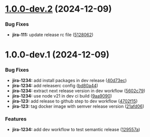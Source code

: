 # [1.0.0-dev.2](https://github.com/harireddy7/cloud-run-demo/compare/v1.0.0-dev.1...v1.0.0-dev.2) (2024-12-09)


### Bug Fixes

* **jira-111:** update release rc file ([5128062](https://github.com/harireddy7/cloud-run-demo/commit/51280620f90cfcfe77cacbcf704da58ba83a72c0))

# 1.0.0-dev.1 (2024-12-09)


### Bug Fixes

* **jira-1234:** add install packages in dev release ([40d73ec](https://github.com/harireddy7/cloud-run-demo/commit/40d73ec2bf9f729fccbd4eb507cf4071067e1027))
* **jira-1234:** add releaserc config ([bd80a44](https://github.com/harireddy7/cloud-run-demo/commit/bd80a4455b85b1b7f2a374295e2668878e8320b6))
* **jira-1234:** extract next release version in dev workflow ([5602c79](https://github.com/harireddy7/cloud-run-demo/commit/5602c7973b1c4171cd1a856d65e629e0abdac10b))
* **jira-1234:** use node v21 in dev ci build ([9aa9090](https://github.com/harireddy7/cloud-run-demo/commit/9aa90901635f189ba787d22fc61b33bd620f112b))
* **jira-123:** add release to github step to dev workflow ([4702f15](https://github.com/harireddy7/cloud-run-demo/commit/4702f15998d53518ea9bd9e81e6053f657262283))
* **jira-123:** tag docker image with semver release version ([21afd06](https://github.com/harireddy7/cloud-run-demo/commit/21afd0601fd1d5fe780742514c94b91a67eae22b))


### Features

* **jira-1234:** add dev workflow to test semantic release ([129557a](https://github.com/harireddy7/cloud-run-demo/commit/129557a3c393c0cd24475e2d606201f424c4b690))
